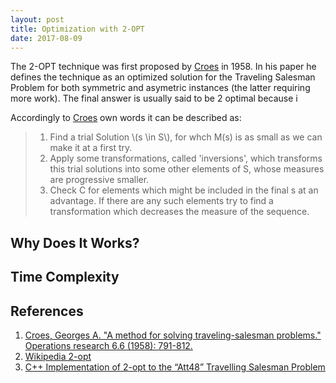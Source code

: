 ```yaml
---
layout: post
title: Optimization with 2-OPT
date: 2017-08-09
---
```


The 2-OPT technique was first proposed by [Croes](https://doi.org/10.1287/opre.6.6.791) in 1958. In his paper he defines the technique as an optimized solution for the Traveling Salesman Problem for both symmetric and asymetric instances (the latter requiring more work).  The final answer is usually said to be 2 optimal because i

Accordingly to [Croes](https://doi.org/10.1287/opre.6.6.791) own words it can be described as:
> 1. Find a trial Solution \\(s \in S\\), for whch M(s) is as small as we can make it at a first try.
> 1. Apply some transformations, called 'inversions', which transforms this trial solutions into some other elements of S, whose measures are progressive smaller.
> 1. Check C for elements which might be included in the final s at an advantage. If there are any such elements try to find a transformation which decreases the measure of the sequence.

Why Does It Works?
---



Time Complexity
---


References
---

1. [Croes, Georges A. "A method for solving traveling-salesman problems." Operations research 6.6 (1958): 791-812.](https://doi.org/10.1287/opre.6.6.791)
1. [Wikipedia 2-opt](https://en.wikipedia.org/wiki/2-opt)
1. [C++ Implementation of 2-opt to the “Att48” Travelling Salesman Problem](http://www.technical-recipes.com/2012/applying-c-implementations-of-2-opt-to-travelling-salesman-problems/)
